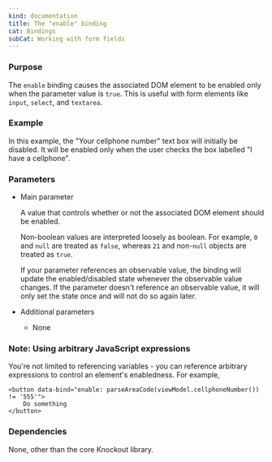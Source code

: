 ```yaml
---
kind: documentation
title: The "enable" binding
cat: Bindings
subCat: Working with form fields
---
```


### Purpose
The `enable` binding causes the associated DOM element to be enabled only when the parameter value is `true`. This is useful with form elements like `input`, `select`, and `textarea`.

### Example

<live-example params='id: "enable-binding"'></live-example>

In this example, the "Your cellphone number" text box will initially be disabled. It will be enabled only when the user checks the box labelled "I have a cellphone".

### Parameters

 * Main parameter

   A value that controls whether or not the associated DOM element should be enabled.

   Non-boolean values are interpreted loosely as boolean. For example, `0` and `null` are treated as `false`, whereas `21` and non-`null` objects are treated as `true`.

   If your parameter references an observable value, the binding will update the enabled/disabled state whenever the observable value changes. If the parameter doesn't reference an observable value, it will only set the state once and will not do so again later.

 * Additional parameters

   * None

### Note: Using arbitrary JavaScript expressions

You're not limited to referencing variables - you can reference arbitrary expressions to control an element's enabledness. For example,

    <button data-bind="enable: parseAreaCode(viewModel.cellphoneNumber()) != '555'">
        Do something
    </button>

### Dependencies

None, other than the core Knockout library.
